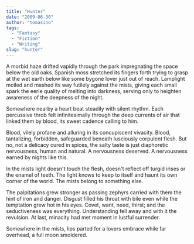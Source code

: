 ```yaml
---
title: "Hunter"
date: "2009-06-30"
author: "tomasino"
tags:
  - "Fantasy"
  - "Fiction"
  - "Writing"
slug: "hunter"
---
```


A morbid haze drifted vapidly through the park impregnating the space
below the old oaks. Spanish moss stretched its fingers forth trying to
grasp at the wet earth below like some bygone lover just out of reach.
Lamplight moiled and mashed its way futilely against the mists, giving
each small spark the eerie quality of melting into darkness, serving
only to heighten awareness of the deepness of the night.

Somewhere nearby a heart beat steadily with silent rhythm. Each
percussive throb felt infinitesimally through the deep currents of air
that linked them by blood, its sweet cadence calling to him.

Blood, vilely profane and alluring in its concupiscent vivacity. Blood,
tantalizing, forbidden, safeguarded beneath lusciously corpulent flesh.
But no, not a delicacy cured in spices, the salty taste is just
diaphoretic nervousness, human and natural. A nervousness deserved. A
nervousness earned by nights like this.

In the mists light doesn't touch the flesh, doesn't reflect off turgid
irises or the enamel of teeth. The light knows to keep to itself and
haunt its own corner of the world. The mists belong to something else.

The palpitations grew stronger as passing zephyrs carried with them the
hint of iron and danger. Disgust filled his throat with bile even while
the temptation grew hot in his eyes. Covet, want, need, thirst; and the
seductiveness was everything. Understanding fell away and with it the
revulsion. At last, minacity had met moment in lustful surrender.

Somewhere in the mists, lips parted for a lovers embrace while far
overhead, a full moon smoldered.

